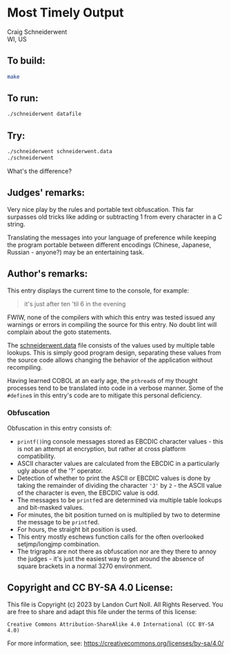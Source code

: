 # Most Timely Output

Craig Schneiderwent  
WI, US  

## To build:

```sh
make
```

## To run:

```sh
./schneiderwent datafile
```

## Try:

```sh
./schneiderwent schneiderwent.data
./schneiderwent
```

What's the difference?

## Judges' remarks:

Very nice play by the rules and portable text obfuscation.
This far surpasses old tricks like adding or subtracting 1
from every character in a C string.

Translating the messages into your language of preference while
keeping the program portable between different encodings
(Chinese, Japanese, Russian - anyone?) may be an entertaining task.

## Author's remarks:

This entry displays the current time to the console, for example:

> it's just after ten 'til 6 in the evening

FWIW, none of the compilers with which this entry was tested issued
any warnings or errors in compiling the source for this entry.  No
doubt lint will complain about the goto statements.

The [schneiderwent.data](schneiderwent.data) file consists of the values used by
multiple table lookups.  This is simply good program design, separating these
values from the source code allows changing the behavior of the application
without recompiling.

Having learned COBOL at an early age, the `pthread`s of my thought
processes tend to be translated into code in a verbose manner.  Some
of the `#define`s in this entry's code are to mitigate this personal
deficiency.

### Obfuscation

Obfuscation in this entry consists of:

* `printf()`ing console messages stored as EBCDIC character values - this is not
an attempt at encryption, but rather at cross platform compatibility.
* ASCII character values are calculated from the EBCDIC in a particularly ugly
abuse of the '?' operator.
* Detection of whether to print the ASCII or EBCDIC values is done by taking the
remainder of dividing the character `'J'` by `2` - the ASCII value of the
character is even, the EBCDIC value is odd.
* The messages to be `printf`ed are determined via multiple table lookups and
bit-masked values.
* For minutes, the bit position turned on is multiplied by two to determine the
message to be `printf`ed.
* For hours, the straight bit position is used.
* This entry mostly eschews function calls for the often overlooked
setjmp/longjmp combination.
* The trigraphs are not there as obfuscation nor are they there to annoy the
judges - it's just the easiest way to get around the absence of square brackets
in a normal 3270 environment.

## Copyright and CC BY-SA 4.0 License:

This file is Copyright (c) 2023 by Landon Curt Noll.  All Rights Reserved.
You are free to share and adapt this file under the terms of this license:

    Creative Commons Attribution-ShareAlike 4.0 International (CC BY-SA 4.0)

For more information, see: https://creativecommons.org/licenses/by-sa/4.0/
